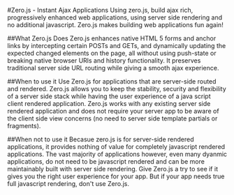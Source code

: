 #Zero.js - Instant Ajax Applications
Using zero.js, build ajax rich, progressively enhanced web applications, using server side rendering and no additional javascript. Zero.js makes building web applications fun again!

##What Zero.js Does
Zero.js enhances native HTML 5 forms and anchor links by intercepting certain POSTs and GETs, and dynamically updating the expected changed elements on the page, all without using push-state or breaking native browser URls and history functionality. It preserves traditional server side URL routing while giving a smooth ajax experience.

##When to use it
Use Zero.js for applications that are server-side routed and rendered. Zero.js allows you to keep the stability, security and flexibility of a server side stack while having the user experience of a java script client rendered application. Zero.js works with any existing server side rendered application and does not require your server app to be aware of the client side view concerns (no need to server side template partials or fragments).

##When not to use it
Becasue zero.js is for server-side rendered applications, it provides nothing of value for completely javascript rendered applications. The vast majority of applications however, even many dyanmic applications, do not need to be javascript rendered and can be more maintainably built with server side rendering. Give Zero.js a try to see if it gives you the right user experience for your app. But if your app needs true full javascript rendering, don't use Zero.js.


